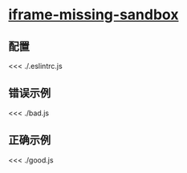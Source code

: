 # [iframe-missing-sandbox](https://github.com/jsx-eslint/eslint-plugin-react/blob/master/docs/rules/iframe-missing-sandbox.md)

## 配置

<<< ./.eslintrc.js

## 错误示例

<<< ./bad.js

## 正确示例

<<< ./good.js
